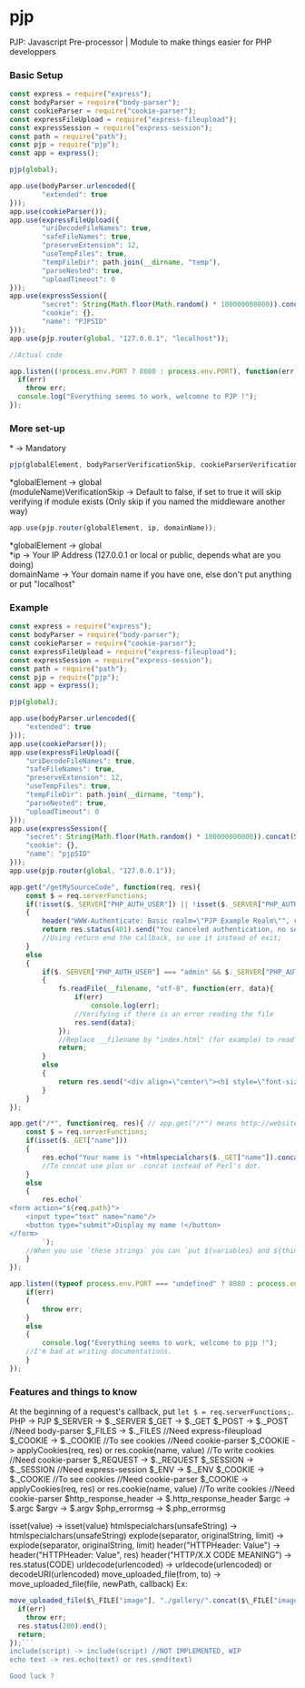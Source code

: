 # pjp
PJP: Javascript Pre-processor | Module to make things easier for PHP developpers

### Basic Setup
```javascript
const express = require("express");
const bodyParser = require("body-parser");
const cookieParser = require("cookie-parser");
const expressFileUpload = require("express-fileupload");
const expressSession = require("express-session");
const path = require("path");
const pjp = require("pjp");
const app = express();

pjp(global);

app.use(bodyParser.urlencoded({
        "extended": true
}));
app.use(cookieParser());
app.use(expressFileUpload({
        "uriDecodeFileNames": true,
        "safeFileNames": true,
        "preserveExtension": 12,
        "useTempFiles": true,
        "tempFileDir": path.join(__dirname, "temp"),
        "parseNested": true,
        "uploadTimeout": 0
}));
app.use(expressSession({
        "secret": String(Math.floor(Math.random() * 100000000000)).concat(String(Date().now)), //You can replace it by your own secret, ex: "MyS3cR37"
        "cookie": {},
        "name": "PJPSID"
}));
app.use(pjp.router(global, "127.0.0.1", "localhost"));

//Actual code

app.listen((!process.env.PORT ? 8080 : process.env.PORT), function(err){
  if(err)
    throw err;
  console.log("Everything seems to work, welcomne to PJP !");
});
```

### More set-up

\* -> Mandatory

```javascript
pjp(globalElement, bodyParserVerificationSkip, cookieParserVerificationSkip, expressFileUploadVerificationSkip, expressSessionVerificationSkip);K
```
\*globalElement -> global  
(moduleName)VerificationSkip -> Default to false, if set to true it will skip verifying if module exists (Only skip if you named the middleware another way)

```javascript
app.use(pjp.router(globalElement, ip, domainName));
```

\*globalElement -> global  
\*ip -> Your IP Address (127.0.0.1 or local or public, depends what are you doing)  
domainName -> Your domain name if you have one, else don't put anything or put "localhost"  

### Example

```javascript
const express = require("express");
const bodyParser = require("body-parser");
const cookieParser = require("cookie-parser");
const expressFileUpload = require("express-fileupload");
const expressSession = require("express-session");
const path = require("path");
const pjp = require("pjp");
const app = express();

pjp(global);

app.use(bodyParser.urlencoded({
	"extended": true
}));
app.use(cookieParser());
app.use(expressFileUpload({
	"uriDecodeFileNames": true,
	"safeFileNames": true,
	"preserveExtension": 12,
	"useTempFiles": true,
	"tempFileDir": path.join(__dirname, "temp"),
	"parseNested": true,
	"uploadTimeout": 0
}));
app.use(expressSession({
	"secret": String(Math.floor(Math.random() * 100000000000)).concat(String(Date().now)), //You can replace it by your own secret, ex: "MyS3cR37"
	"cookie": {},
	"name": "pjpSID"
}));
app.use(pjp.router(global, "127.0.0.1"));

app.get("/getMySourceCode", function(req, res){
	const $ = req.serverFunctions;
	if(!isset($._SERVER["PHP_AUTH_USER"]) || !isset($._SERVER["PHP_AUTH_PW"]))
	{
		header("WWW-Authenticate: Basic realm=\"PJP Example Realm\"", res);
		return res.status(401).send("You canceled authentication, no source code for you ! >:(").end();
		//Using return end the callback, so use it instead of exit;
	}
	else
	{
		if($._SERVER["PHP_AUTH_USER"] === "admin" && $._SERVER["PHP_AUTH_PW"] === "12345")
		{
			fs.readFile(__filename, "utf-8", function(err, data){
				if(err)
					console.log(err);
				//Verifying if there is an error reading the file
				res.send(data);
			});
			//Replace __filename by "index.html" (for example) to read a file
			return;
		}
		else
		{
			return res.send("<div align=\"center\"><h1 style=\"font-size:72px;\"><font color=\"red\">FORBIDDEN !</font></h1></div>");
		}
	}
});

app.get("/*", function(req, res){ // app.get("/*") means http://website/everything (except /getMySourceCode) with HTTP GET
	const $ = req.serverFunctions;
	if(isset($._GET["name"]))
	{
		res.echo("Your name is "+htmlspecialchars($._GET["name"]).concat(" !"));
		//To concat use plus or .concat instead of Perl's dot.
	}
	else
	{
		res.echo(`
<form action="${req.path}">
	<input type="text" name="name"/>
	<button type="submit">Display my name !</button>
</form>
		`);
	//When you use `these strings` you can `put ${variables} and ${things() - 43}`
	}
});

app.listen((typeof process.env.PORT === "undefined" ? 8080 : process.env.PORT), function(err){
	if(err)
	{
		throw err;
	}
	else
	{
		console.log("Everything seems to work, welcome to pjp !");
    //I'm bad at writing documentations.
	}
});
```

### Features and things to know
At the beginning of a request's callback, put `let $ = req.serverFunctions;`.
PHP -> PJP
$\_SERVER -> $.\_SERVER
$\_GET -> $.\_GET
$\_POST -> $.\_POST //Need body-parser
$\_FILES -> $.\_FILES //Need express-fileupload
$\_COOKIE -> $.\_COOKIE //To see cookies //Need cookie-parser
$\_COOKIE -> applyCookies(req, res) or res.cookie(name, value) //To write cookies //Need cookie-parser
$\_REQUEST -> $.\_REQUEST
$\_SESSION -> $.\_SESSION //Need express-session
$\_ENV -> $.\_ENV
$\_COOKIE -> $.\_COOKIE //To see cookies //Need cookie-parser
$\_COOKIE -> applyCookies(req, res) or res.cookie(name, value) //To write cookies //Need cookie-parser
$http_response_header -> $.http_response_header
$argc -> $.argc
$argv -> $.argv
$php_errormsg -> $.php_errormsg

isset(value) -> isset(value)
htmlspecialchars(unsafeString) -> htmlspecialchars(unsafeString)
explode(separator, originalString, limit) -> explode(separator, originalString, limit)
header("HTTPHeader: Value") -> header("HTTPHeader: Value", res)
header("HTTP/X.X CODE MEANING") -> res.status(CODE)
urldecode(urlencoded) -> urldecode(urlencoded) or decodeURI(urlencoded)
move_uploaded_file(from, to) -> move_uploaded_file(file, newPath, callback)
Ex:
```javascript
move_uploaded_file($\_FILE["image"], "./gallery/".concat($\_FILE["image"].name), function(err){
  if(err)
    throw err;
  res.status(200).end();
  return;
});```
include(script) -> include(script) //NOT IMPLEMENTED, WIP
echo text -> res.echo(text) or res.send(text)

Good luck ?
